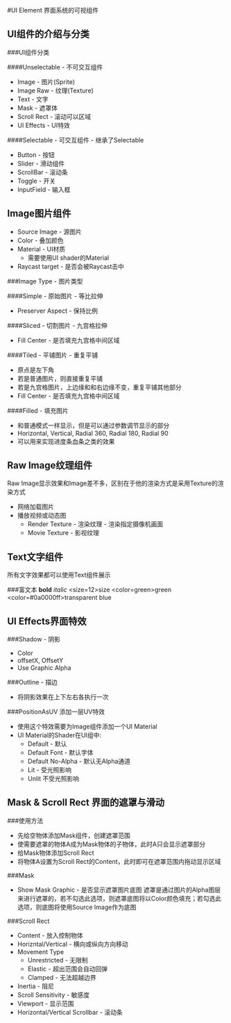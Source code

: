 #UI Element 界面系统的可视组件


UI组件的介绍与分类
---
###UI组件分类

####Unselectable - 不可交互组件
* Image - 图片(Sprite)
* Image Raw - 纹理(Texture)
* Text - 文字
* Mask - 遮罩体
* Scroll Rect - 滚动可以区域
* UI Effects - UI特效

####Selectable - 可交互组件 - 继承了Selectable
* Button - 按钮
* Slider - 滑动组件
* ScrollBar - 滚动条
* Toggle - 开关
* InputField - 输入框


Image图片组件
---
* Source Image - 源图片
* Color - 叠加颜色
* Material - UI材质
    * 需要使用UI shader的Material
* Raycast target - 是否会被Raycast击中

###Image Type - 图片类型

####Simple - 原始图片 - 等比拉伸
* Preserver Aspect - 保持比例

####Sliced - 切割图片 - 九宫格拉伸
* Fill Center - 是否填充九宫格中间区域

####Tiled - 平铺图片 - 重复平铺
* 原点是左下角
* 若是普通图片，则直接重复平铺
* 若是九宫格图片，上边缘和和右边缘不变，重复平铺其他部分
* Fill Center - 是否填充九宫格中间区域

####Filled - 填充图片
* 和普通模式一样显示，但是可以通过参数调节显示的部分
* Horizontal, Vertical, Radial 360, Radial 180, Radial 90
* 可以用来实现进度条血条之类的效果 


Raw Image纹理组件
---
Raw Image显示效果和Image差不多，区别在于他的渲染方式是采用Texture的渲染方式

* 网络加载图片
* 播放视频或动态图
    * Render Texture - 渲染纹理 - 渲染指定摄像机画面
    * Movie Texture - 影视纹理


Text文字组件
---

所有文字效果都可以使用Text组件展示

###富文本
    <b>bold</b>
    <i>italic</i>
    <size=12>size</size>
    <color=green>green</color>
    <color=#0a0000ff>transparent blue</color>


UI Effects界面特效
---
###Shadow - 阴影
* Color
* offsetX, OffsetY
* Use Graphic Alpha

###Outline - 描边
* 将阴影效果在上下左右各执行一次

###PositionAsUV 添加一层UV特效
* 使用这个特效需要为Image组件添加一个UI Material
* UI Material的Shader在UI组中:
    * Default - 默认
    * Default Font - 默认字体
    * Default No-Alpha - 默认无Alpha通道
    * Lit - 受光照影响
    * Unlit 不受光照影响


Mask & Scroll Rect 界面的遮罩与滑动
---
###使用方法
* 先给空物体添加Mask组件，创建遮罩范围
* 使需要遮罩的物体A成为Mask物体的子物体，此时A只会显示遮罩部分
* 给Mask物体添加Scroll Rect
* 将物体A设置为Scroll Rect的Content，此时即可在遮罩范围内拖动显示区域

###Mask
* Show Mask Graphic - 是否显示遮罩图片底图
遮罩是通过图片的Alpha图层来进行遮罩的，若不勾选此选项，则遮罩底图将以Color颜色填充；若勾选此选项，则底图将使用Source Image作为底图

###Scroll Rect
* Content - 放入控制物体
* Horizntal/Vertical - 横向或纵向方向移动
* Movement Type
    * Unrestricted - 无限制
    * Elastic - 超出范围会自动回弹
    * Clamped - 无法超越边界
* Inertia - 阻尼
* Scroll Sensitivity - 敏感度
* Viewport - 显示范围
* Horizontal/Vertical Scrollbar - 滚动条


